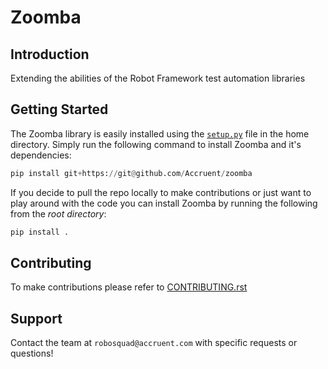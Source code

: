 Zoomba
===========


Introduction
-----------

Extending the abilities of the Robot Framework test automation libraries


Getting Started
-----------

The Zoomba library is easily installed using the [`setup.py`](setup.py) file in the home directory. 
Simply run the following command to install Zoomba and it's dependencies:

```python
pip install git+https://git@github.com/Accruent/zoomba
```

If you decide to pull the repo locally to make contributions or just want to play around with the code 
you can install Zoomba by running the following from the *root directory*:
```python
pip install .
```


Contributing
------------

To make contributions please refer to [CONTRIBUTING.rst](CONTRIBUTING.rst)

Support
--------

Contact the team at `robosquad@accruent.com` with specific requests or questions!
